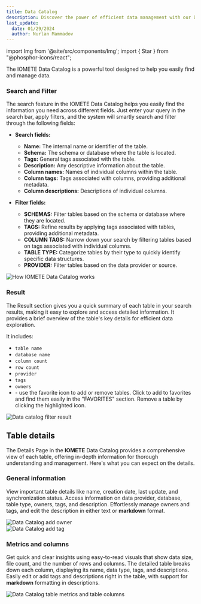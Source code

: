 ```yaml
---
title: Data Catalog
description: Discover the power of efficient data management with our Data Catalog. Streamline exploration, enhance collaboration, and ensure data quality, all in one centralized hub.
last_update:
  date: 01/29/2024
  author: Nurlan Mammadov
---
```


import Img from '@site/src/components/Img';
import { Star } from "@phosphor-icons/react";

The IOMETE Data Catalog is a powerful tool designed to help you easily find and manage data.

### Search and Filter

The search feature in the IOMETE Data Catalog helps you easily find the information you need across different fields. Just enter your query in the search bar, apply filters, and the system will smartly search and filter through the following fields:

- **Search fields:**

  - **Name:** The internal name or identifier of the table.
  - **Schema:** The schema or database where the table is located.
  - **Tags:** General tags associated with the table.
  - **Description:** Any descriptive information about the table.
  - **Column names:** Names of individual columns within the table.
  - **Column tags:** Tags associated with columns, providing additional metadata.
  - **Column descriptions:** Descriptions of individual columns.

- **Filter fields:**
  - **SCHEMAS:** Filter tables based on the schema or database where they are located.
  - **TAGS:** Refine results by applying tags associated with tables, providing additional metadata.
  - **COLUMN TAGS:** Narrow down your search by filtering tables based on tags associated with individual columns.
  - **TABLE TYPE:** Categorize tables by their type to quickly identify specific data structures.
  - **PROVIDER:** Filter tables based on the data provider or source.

<Img src="/img/user-guide/data-catalog/search-and-filter.png" alt="How IOMETE Data Catalog works"/>

### Result

The Result section gives you a quick summary of each table in your search results, making it easy to explore and access detailed information. It provides a brief overview of the table's key details for efficient data exploration.

It includes:

- `table name`
- `database name`
- `column count`
- `row count`
- `provider`
- `tags`
- `owners`
- <Star size={18} color="#d8bd14" weight="fill" /> - use the favorite icon to add or remove tables. Click to add to favorites and find them easily in the "FAVORITES" section. Remove a table by clicking the highlighted icon.

<Img src="/img/user-guide/data-catalog/result.png" alt="Data catalog filter result"/>

## Table details

The Details Page in the **IOMETE** Data Catalog provides a comprehensive view of each table, offering in-depth information for thorough understanding and management. Here's what you can expect on the details.

### General information

View important table details like name, creation date, last update, and synchronization status. Access information on data provider, database, table type, owners, tags, and description. Effortlessly manage owners and tags, and edit the description in either text or **markdown** format.

<div class="row">
  <div class="col col--6">
  <Img src="/img/user-guide/data-catalog/add-owner.png" alt="Data Catalog add owner" maxWidth="400px"/>
  </div>
  <div class="col col--6">
  <Img src="/img/user-guide/data-catalog/add-tag.png" alt="Data Catalog add tag" maxWidth="400px"/>
  </div>
</div>

### Metrics and columns

Get quick and clear insights using easy-to-read visuals that show data size, file count, and the number of rows and columns. The detailed table breaks down each column, displaying its name, data type, tags, and descriptions. Easily edit or add tags and descriptions right in the table, with support for **markdown** formatting in descriptions.

<Img src="/img/user-guide/data-catalog/metrics-columns.png" alt="Data Catalog table metrics and table columns"/>
